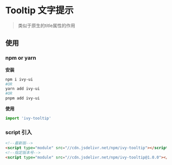 # Tooltip 文字提示

> 类似于原生的title属性的作用

## 使用

### npm or yarn

**安装**

```bash
npm i ivy-ui
#OR
yarn add ivy-ui
#OR
pnpm add ivy-ui
```
**使用**

```js
import 'ivy-tooltip'
```

### script 引入

```html
<!--最新版-->
<script type="module" src="//cdn.jsdelivr.net/npm/ivy-tooltip"></script>
<!--指定版本号-->
<script type="module" src="//cdn.jsdelivr.net/npm/ivy-tooltip@1.0.0"></script>
```
